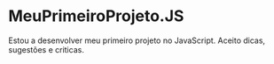 # MeuPrimeiroProjeto.JS
Estou a desenvolver meu primeiro projeto no JavaScript. Aceito dicas, sugestões e criticas. 
